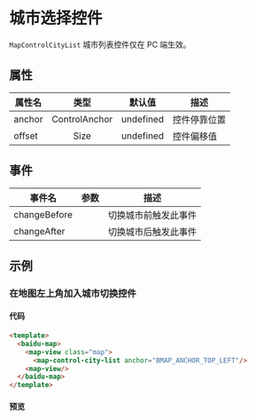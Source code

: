 # 城市选择控件

`MapControlCityList` 城市列表控件仅在 PC 端生效。

## 属性

|属性名|类型|默认值|描述|
|------|:---:|:---:|----|
|anchor|ControlAnchor|undefined|控件停靠位置|
|offset|Size|undefined|控件偏移值|

## 事件
|事件名|参数|描述|
|------|:---:|----|
|changeBefore||切换城市前触发此事件|
|changeAfter||切换城市后触发此事件|


## 示例

### 在地图左上角加入城市切换控件

#### 代码

```html
<template>
  <baidu-map>
    <map-view class="map">
      <map-control-city-list anchor="BMAP_ANCHOR_TOP_LEFT"/>
    <map-view/>
  </baidu-map>
</template>
```

#### 预览
<baidu-map>
  <map-view class="map">
    <map-control-city-list anchor="BMAP_ANCHOR_TOP_LEFT"/>
  <map-view/>
</baidu-map>
</template>

